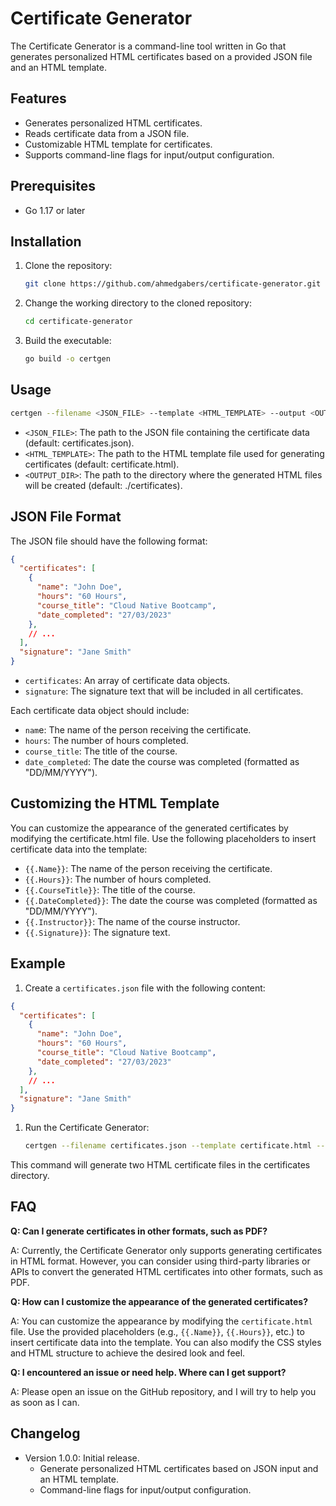 # Certificate Generator

The Certificate Generator is a command-line tool written in Go that generates personalized HTML certificates based on a provided JSON file and an HTML template.

## Features

- Generates personalized HTML certificates.
- Reads certificate data from a JSON file.
- Customizable HTML template for certificates.
- Supports command-line flags for input/output configuration.

## Prerequisites

- Go 1.17 or later

## Installation

1. Clone the repository:

    ```bash
    git clone https://github.com/ahmedgabers/certificate-generator.git
    ```

1. Change the working directory to the cloned repository:

    ```bash
    cd certificate-generator
    ```

1. Build the executable:

    ```bash
    go build -o certgen
    ```

## Usage

```bash
certgen --filename <JSON_FILE> --template <HTML_TEMPLATE> --output <OUTPUT_DIR>
```

- `<JSON_FILE>`: The path to the JSON file containing the certificate data (default: certificates.json).
- `<HTML_TEMPLATE>`: The path to the HTML template file used for generating certificates (default: certificate.html).
- `<OUTPUT_DIR>`: The path to the directory where the generated HTML files will be created (default: ./certificates).

## JSON File Format

The JSON file should have the following format:

```json
{
  "certificates": [
    {
      "name": "John Doe",
      "hours": "60 Hours",
      "course_title": "Cloud Native Bootcamp",
      "date_completed": "27/03/2023"
    },
    // ...
  ],
  "signature": "Jane Smith"
}
```

- `certificates`: An array of certificate data objects.
- `signature`: The signature text that will be included in all certificates.

Each certificate data object should include:

- `nam`e: The name of the person receiving the certificate.
- `hours`: The number of hours completed.
- `course_title`: The title of the course.
- `date_completed`: The date the course was completed (formatted as "DD/MM/YYYY").

## Customizing the HTML Template

You can customize the appearance of the generated certificates by modifying the certificate.html file. Use the following placeholders to insert certificate data into the template:

- `{{.Name}}`: The name of the person receiving the certificate.
- `{{.Hours}}`: The number of hours completed.
- `{{.CourseTitle}}`: The title of the course.
- `{{.DateCompleted}}`: The date the course was completed (formatted as "DD/MM/YYYY").
- `{{.Instructor}}`: The name of the course instructor.
- `{{.Signature}}`: The signature text.

## Example

1. Create a `certificates.json` file with the following content:

```json
{
  "certificates": [
    {
      "name": "John Doe",
      "hours": "60 Hours",
      "course_title": "Cloud Native Bootcamp",
      "date_completed": "27/03/2023"
    },
    // ...
  ],
  "signature": "Jane Smith"
}
```

1. Run the Certificate Generator:

    ```bash
    certgen --filename certificates.json --template certificate.html --output certificates
    ```

This command will generate two HTML certificate files in the certificates directory.

## FAQ

**Q: Can I generate certificates in other formats, such as PDF?**

A: Currently, the Certificate Generator only supports generating certificates in HTML format. However, you can consider using third-party libraries or APIs to convert the generated HTML certificates into other formats, such as PDF.

**Q: How can I customize the appearance of the generated certificates?**

A: You can customize the appearance by modifying the `certificate.html` file. Use the provided placeholders (e.g., `{{.Name}}`, `{{.Hours}}`, etc.) to insert certificate data into the template. You can also modify the CSS styles and HTML structure to achieve the desired look and feel.

**Q: I encountered an issue or need help. Where can I get support?**

A: Please open an issue on the GitHub repository, and I will try to help you as soon as I can.

## Changelog

- Version 1.0.0: Initial release.
  - Generate personalized HTML certificates based on JSON input and an HTML template.
  - Command-line flags for input/output configuration.
